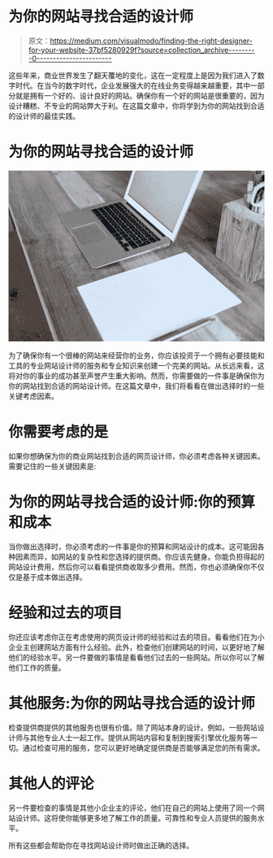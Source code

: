 # 为你的网站寻找合适的设计师

> 原文：<https://medium.com/visualmodo/finding-the-right-designer-for-your-website-37bf5280929f?source=collection_archive---------0----------------------->

这些年来，商业世界发生了翻天覆地的变化，这在一定程度上是因为我们进入了数字时代。在当今的数字时代，企业发展强大的在线业务变得越来越重要，其中一部分就是拥有一个好的、设计良好的网站。确保你有一个好的网站是很重要的，因为设计糟糕、不专业的网站弊大于利。在这篇文章中，你将学到为你的网站找到合适的设计师的最佳实践。

# 为你的网站寻找合适的设计师

![](img/a35029c5716d753ff00dd668b4b59f5a.png)

为了确保你有一个很棒的网站来经营你的业务，你应该投资于一个拥有必要技能和工具的专业网站设计师的服务和专业知识来创建一个完美的网站。从长远来看，这将对你的事业的成功甚至声誉产生重大影响。然而，你需要做的一件事是确保你为你的网站找到合适的网站设计师。在这篇文章中，我们将看看在做出选择时的一些关键考虑因素。

# 你需要考虑的是

如果你想确保为你的商业网站找到合适的网页设计师，你必须考虑各种关键因素。需要记住的一些关键因素是:

# 为你的网站寻找合适的设计师:你的预算和成本

当你做出选择时，你必须考虑的一件事是你的预算和网站设计的成本。这可能因各种因素而异，如网站的复杂性和您选择的提供商。你应该先健身。你能负担得起的网站设计费用，然后你可以看看提供商收取多少费用。然而，你也必须确保你不仅仅是基于成本做出选择。

# 经验和过去的项目

你还应该考虑你正在考虑使用的网页设计师的经验和过去的项目。看看他们在为小企业主创建网站方面有什么经验。此外，检查他们创建网站的时间，以更好地了解他们的经验水平。另一件要做的事情是看看他们过去的一些网站。所以你可以了解他们工作的质量。

# 其他服务:为你的网站寻找合适的设计师

检查提供商提供的其他服务也很有价值。除了网站本身的设计。例如，一些网站设计师与其他专业人士一起工作。提供从网站内容和复制到搜索引擎优化服务等一切。通过检查可用的服务，您可以更好地确定提供商是否能够满足您的所有需求。

# 其他人的评论

另一件要检查的事情是其他小企业主的评论，他们在自己的网站上使用了同一个网站设计师。这将使你能够更多地了解工作的质量。可靠性和专业人员提供的服务水平。

所有这些都会帮助你在寻找网站设计师时做出正确的选择。